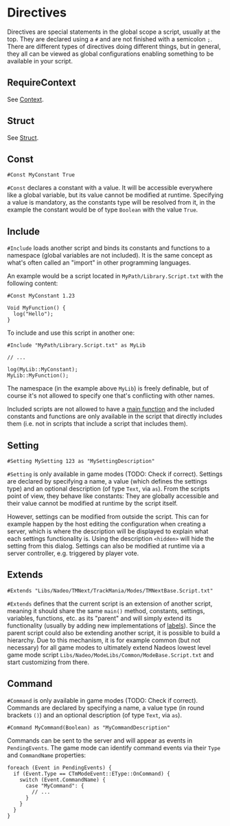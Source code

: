 # Directives
Directives are special statements in the global scope a script, usually at the top. They are declared using a `#` and are not finished with a semicolon `;`. There are different types of directives doing different things, but in general, they all can be viewed as global configurations enabling something to be available in your script.

## RequireContext

See [Context](/advanced/context.html).

## Struct

See [Struct](/basics/types.html#struct).

## Const

```ManiaScript
#Const MyConstant True
```

`#Const` declares a constant with a value. It will be accessible everywhere like a global variable, but its value cannot be modified at runtime. Specifying a value is mandatory, as the constants type will be resolved from it, in the example the constant would be of type `Boolean` with the value `True`.

## Include
`#Include` loads another script and binds its constants and functions to a namespace (global variables are not included). It is the same concept as what's often called an "import" in other programming languages.

An example would be a script located in `MyPath/Library.Script.txt` with the following content:

```ManiaScript
#Const MyConstant 1.23

Void MyFunction() {
  log("Hello");
}
```

To include and use this script in another one:

```ManiaScript
#Include "MyPath/Library.Script.txt" as MyLib

// ...

log(MyLib::MyConstant);
MyLib::MyFunction();
```

The namespace (in the example above `MyLib`) is freely definable, but of course it's not allowed to specify one that's conflicting with other names.

Included scripts are not allowed to have a [main function](/basics/functions.html#main) and the included constants and functions are only available in the script that directly includes them (i.e. not in scripts that include a script that includes them).

## Setting

```ManiaScript
#Setting MySetting 123 as "MySettingDescription"
```

`#Setting` is only available in game modes (TODO: Check if correct). Settings are declared by specifying a name, a value (which defines the settings type) and an optional description (of type `Text`, via `as`). From the scripts point of view, they behave like constants: They are globally accessible and their value cannot be modified at runtime by the script itself.

However, settings can be modified from outside the script. This can for example happen by the host editing the configuration when creating a server, which is where the description will be displayed to explain what each settings functionality is. Using the description `<hidden>` will hide the setting from this dialog. Settings can also be modified at runtime via a server controller, e.g. triggered by player vote.

## Extends

```ManiaScript
#Extends "Libs/Nadeo/TMNext/TrackMania/Modes/TMNextBase.Script.txt"
```

`#Extends` defines that the current script is an extension of another script, meaning it should share the same `main()` method, constants, settings, variables, functions, etc. as its "parent" and will simply extend its functionality (usually by adding new implementations of [labels](/advanced/labels.html)). Since the parent script could also be extending another script, it is possible to build a hierarchy. Due to this mechanism, it is for example common (but not necessary) for all game modes to ultimately extend Nadeos lowest level game mode script `Libs/Nadeo/ModeLibs/Common/ModeBase.Script.txt` and start customizing from there.

## Command
`#Command` is only available in game modes (TODO: Check if correct). Commands are declared by specifying a name, a value type (in round brackets `()`) and an optional description (of type `Text`, via `as`).

```ManiaScript
#Command MyCommand(Boolean) as "MyCommandDescription"
```

Commands can be sent to the server and will appear as events in `PendingEvents`. The game mode can identify command events via their `Type` and `CommandName` properties:

```ManiaScript
foreach (Event in PendingEvents) {
  if (Event.Type == CTmModeEvent::EType::OnCommand) {
    switch (Event.CommandName) {
      case "MyCommand": {
        // ...
      }
    }
  }
}
```
